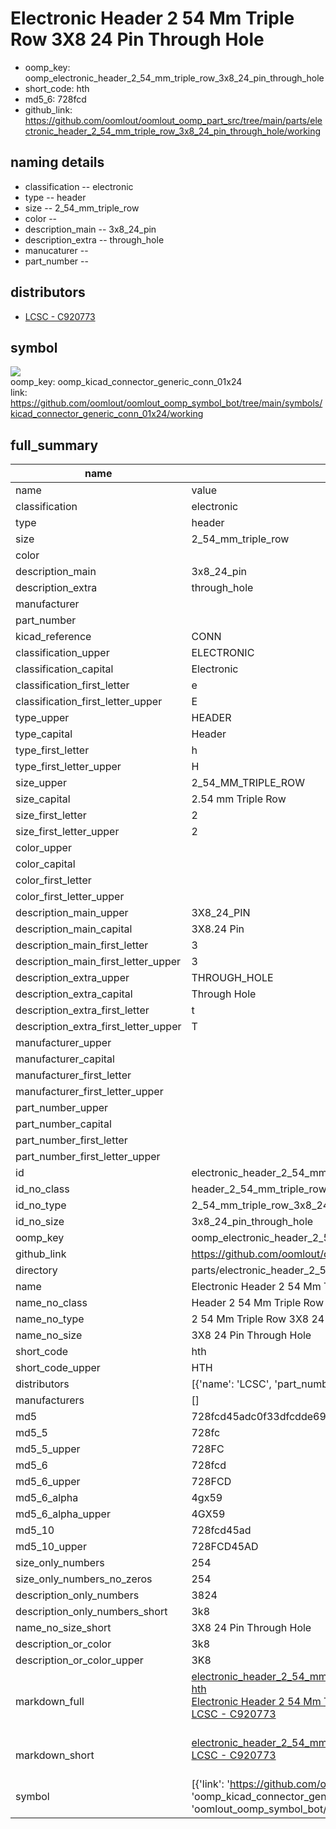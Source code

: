 # Electronic Header 2 54 Mm Triple Row 3X8 24 Pin Through Hole

  
* oomp_key: oomp_electronic_header_2_54_mm_triple_row_3x8_24_pin_through_hole 
* short_code: hth
* md5_6: 728fcd  
* github_link: https://github.com/oomlout/oomlout_oomp_part_src/tree/main/parts/electronic_header_2_54_mm_triple_row_3x8_24_pin_through_hole/working  
## naming details
* classification -- electronic
* type -- header
* size -- 2_54_mm_triple_row
* color -- 
* description_main -- 3x8_24_pin
* description_extra -- through_hole
* manucaturer -- 
* part_number -- 

## distributors
* [LCSC - C920773](https://lcsc.com/product-detail/C920773.html)   


## symbol

![](symbol/{index}/working/working_600.png)  
oomp_key: oomp_kicad_connector_generic_conn_01x24  
link: https://github.com/oomlout/oomlout_oomp_symbol_bot/tree/main/symbols/kicad_connector_generic_conn_01x24/working  


## full_summary
| name | value | 
| --- | --- | 
| name | value | 
| classification | electronic | 
| type | header | 
| size | 2_54_mm_triple_row | 
| color |  | 
| description_main | 3x8_24_pin | 
| description_extra | through_hole | 
| manufacturer |  | 
| part_number |  | 
| kicad_reference | CONN | 
| classification_upper | ELECTRONIC | 
| classification_capital | Electronic | 
| classification_first_letter | e | 
| classification_first_letter_upper | E | 
| type_upper | HEADER | 
| type_capital | Header | 
| type_first_letter | h | 
| type_first_letter_upper | H | 
| size_upper | 2_54_MM_TRIPLE_ROW | 
| size_capital | 2.54 mm Triple Row | 
| size_first_letter | 2 | 
| size_first_letter_upper | 2 | 
| color_upper |  | 
| color_capital |  | 
| color_first_letter |  | 
| color_first_letter_upper |  | 
| description_main_upper | 3X8_24_PIN | 
| description_main_capital | 3X8.24 Pin | 
| description_main_first_letter | 3 | 
| description_main_first_letter_upper | 3 | 
| description_extra_upper | THROUGH_HOLE | 
| description_extra_capital | Through Hole | 
| description_extra_first_letter | t | 
| description_extra_first_letter_upper | T | 
| manufacturer_upper |  | 
| manufacturer_capital |  | 
| manufacturer_first_letter |  | 
| manufacturer_first_letter_upper |  | 
| part_number_upper |  | 
| part_number_capital |  | 
| part_number_first_letter |  | 
| part_number_first_letter_upper |  | 
| id | electronic_header_2_54_mm_triple_row_3x8_24_pin_through_hole | 
| id_no_class | header_2_54_mm_triple_row_3x8_24_pin_through_hole | 
| id_no_type | 2_54_mm_triple_row_3x8_24_pin_through_hole | 
| id_no_size | 3x8_24_pin_through_hole | 
| oomp_key | oomp_electronic_header_2_54_mm_triple_row_3x8_24_pin_through_hole | 
| github_link | https://github.com/oomlout/oomlout_oomp_part_src/tree/main/parts/electronic_header_2_54_mm_triple_row_3x8_24_pin_through_hole/working | 
| directory | parts/electronic_header_2_54_mm_triple_row_3x8_24_pin_through_hole | 
| name | Electronic Header 2 54 Mm Triple Row 3X8 24 Pin Through Hole | 
| name_no_class | Header 2 54 Mm Triple Row 3X8 24 Pin Through Hole | 
| name_no_type | 2 54 Mm Triple Row 3X8 24 Pin Through Hole | 
| name_no_size | 3X8 24 Pin Through Hole | 
| short_code | hth | 
| short_code_upper | HTH | 
| distributors | [{'name': 'LCSC', 'part_number': 'C920773', 'link': 'https://lcsc.com/product-detail/C920773.html', 'id': 'distributor_lcsc'}] | 
| manufacturers | [] | 
| md5 | 728fcd45adc0f33dfcdde696cd4d2a04 | 
| md5_5 | 728fc | 
| md5_5_upper | 728FC | 
| md5_6 | 728fcd | 
| md5_6_upper | 728FCD | 
| md5_6_alpha | 4gx59 | 
| md5_6_alpha_upper | 4GX59 | 
| md5_10 | 728fcd45ad | 
| md5_10_upper | 728FCD45AD | 
| size_only_numbers | 254 | 
| size_only_numbers_no_zeros | 254 | 
| description_only_numbers | 3824 | 
| description_only_numbers_short | 3k8 | 
| name_no_size_short | 3X8 24 Pin Through Hole | 
| description_or_color | 3k8 | 
| description_or_color_upper | 3K8 | 
| markdown_full | [electronic_header_2_54_mm_triple_row_3x8_24_pin_through_hole](https://github.com/oomlout/oomlout_oomp_part_src/tree/main/parts/electronic_header_2_54_mm_triple_row_3x8_24_pin_through_hole/working)<br>[hth](https://github.com/oomlout/oomlout_oomp_part_src/tree/main/parts/electronic_header_2_54_mm_triple_row_3x8_24_pin_through_hole/working)<br>[Electronic Header 2 54 Mm Triple Row 3X8 24 Pin Through Hole](https://github.com/oomlout/oomlout_oomp_part_src/tree/main/parts/electronic_header_2_54_mm_triple_row_3x8_24_pin_through_hole/working)<br>[LCSC - C920773<br>](https://lcsc.com/product-detail/C920773.html)<br> | 
| markdown_short | [electronic_header_2_54_mm_triple_row_3x8_24_pin_through_hole](https://github.com/oomlout/oomlout_oomp_part_src/tree/main/parts/electronic_header_2_54_mm_triple_row_3x8_24_pin_through_hole/working)<br>[LCSC - C920773<br>](https://lcsc.com/product-detail/C920773.html)<br> | 
| symbol | [{'link': 'https://github.com/oomlout/oomlout_oomp_symbol_bot/tree/main/symbols/kicad_connector_generic_conn_01x24', 'oomp_key': 'oomp_kicad_connector_generic_conn_01x24', 'directory': 'oomlout_oomp_symbol_bot/symbols/kicad_connector_generic_conn_01x24//working/working.kicad_sym', 'index': 0}] | 
